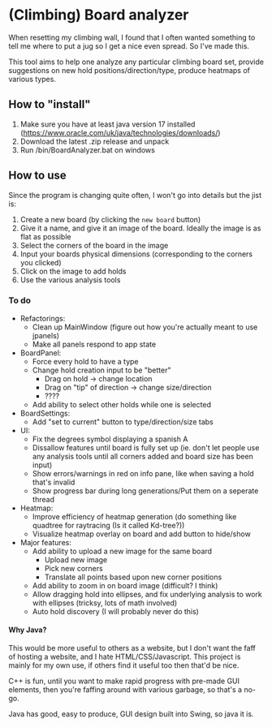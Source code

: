 # (Climbing) Board analyzer
When resetting my climbing wall, I found that I often wanted something to tell me where to put a jug so I get a nice even spread. So I've made this.

This tool aims to help one analyze any particular climbing board set, provide suggestions on new hold positions/direction/type, produce heatmaps of various types.

## How to "install"
1. Make sure you have at least java version 17 installed (https://www.oracle.com/uk/java/technologies/downloads/)
2. Download the latest .zip release and unpack
3. Run /bin/BoardAnalyzer.bat on windows

## How to use
Since the program is changing quite often, I won't go into details but the jist is:
1. Create a new board (by clicking the `new board` button)
2. Give it a name, and give it an image of the board. Ideally the image is as flat as possible
3. Select the corners of the board in the image
4. Input your boards physical dimensions (corresponding to the corners you clicked)
5. Click on the image to add holds
6. Use the various analysis tools

### To do
- Refactorings:
    - Clean up MainWindow (figure out how you're actually meant to use jpanels)
    - Make all panels respond to app state
- BoardPanel:
    - Force every hold to have a type
    - Change hold creation input to be "better"
        - Drag on hold -> change location
        - Drag on "tip" of direction -> change size/direction
        - ????
    - Add ability to select other holds while one is selected
- BoardSettings:
    - Add "set to current" button to type/direction/size tabs
- UI:
    - Fix the degrees symbol displaying a spanish A
    - Dissallow features until board is fully set up (ie. don't let people use any analysis tools until all corners added and board size has been input)
    - Show errors/warnings in red on info pane, like when saving a hold that's invalid
    - Show progress bar during long generations/Put them on a seperate thread
- Heatmap:
    - Improve efficiency of heatmap generation (do something like quadtree for raytracing (Is it called Kd-tree?))
    - Visualize heatmap overlay on board and add button to hide/show
- Major features:
    - Add ability to upload a new image for the same board
        - Upload new image
        - Pick new corners
        - Translate all points based upon new corner positions
    - Add ability to zoom in on board image (difficult? I think)
    - Allow dragging hold into ellipses, and fix underlying analysis to work with ellipses (tricksy, lots of math involved)
    - Auto hold discovery (I will probably never do this)

#### Why Java?
This would be more useful to others as a website, but I don't want the faff of hosting a website, and I hate HTML/CSS/Javascript. This project is mainly for my own use, if others find it useful too then that'd be nice.

C++ is fun, until you want to make rapid progress with pre-made GUI elements, then you're faffing around with various garbage, so that's a no-go.

Java has good, easy to produce, GUI design built into Swing, so java it is.
